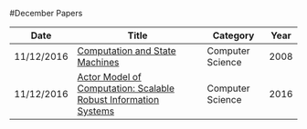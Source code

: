 #December Papers


| Date       | Title         | Category  | Year  |
| ---------- |---------------| ----------|-------|
| 11/12/2016 | [Computation and State Machines](http://research.microsoft.com/en-us/um/people/lamport/pubs/state-machine.pdf) | Computer Science | 2008
| 11/12/2016 | [Actor Model of Computation: Scalable Robust Information Systems](https://arxiv.org/ftp/arxiv/papers/1008/1008.1459.pdf) | Computer Science | 2016 


